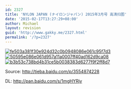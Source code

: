 ```yaml
---
id: 2327
title: 'NYLON JAPAN (ナイロンジャパン) 2015年3月号 高清扫图'
date: '2015-02-17T13:27:29+08:00'
author: Michael
layout: revision
guid: 'http://www.gakky.me/2327.html'
permalink: '/?p=2327'
---
```


[![fe503a381f30e924d32c0b0948086e061c95f7d3](http://www.yui-aragaki.org/wp-content/uploads/2015/02/fe503a381f30e924d32c0b0948086e061c95f7d3.jpg)![50595e086e061d957a11a0007ff40ad162d9ca08](http://www.yui-aragaki.org/wp-content/uploads/2015/02/50595e086e061d957a11a0007ff40ad162d9ca08.jpg)](http://www.yui-aragaki.org/wp-content/uploads/2015/02/50595e086e061d957a11a0007ff40ad162d9ca08.jpg) [![b3b53c738bd4b31ce5b0038383d6277f9f2ff8d7](http://www.yui-aragaki.org/wp-content/uploads/2015/02/b3b53c738bd4b31ce5b0038383d6277f9f2ff8d7.jpg)](http://www.yui-aragaki.org/wp-content/uploads/2015/02/b3b53c738bd4b31ce5b0038383d6277f9f2ff8d7.jpg)

Source: <http://tieba.baidu.com/p/3554874228>

DL: <http://pan.baidu.com/s/1mgHYRjy>